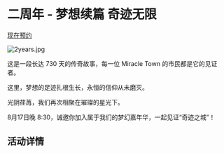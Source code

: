 # 二周年 - 梦想续篇 奇迹无限

[现在预约](https://docs.qq.com/form/page/DWXlKb0RQSVNFRk9V)

![2years.jpg](https://mtsmc.net/img/2years/head.jpg ':size=50%')

这是一段长达 730 天的传奇故事，每一位 Miracle Town 的市民都是它的见证者。

这里，梦想的足迹扎根生长，永恒的信仰从未磨灭。

光阴荏苒，我们再次相聚在璀璨的星光下。

8月17日晚 8:30，诚邀你加入属于我们的梦幻嘉年华，一起见证“奇迹之城”！


## 活动详情
